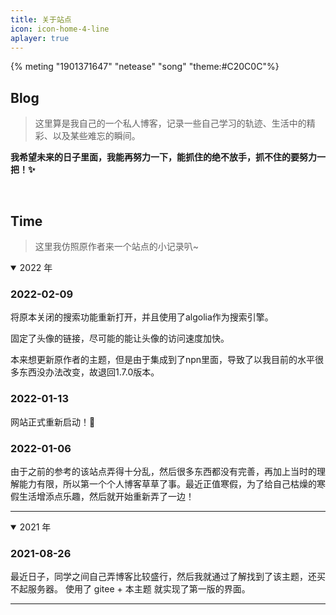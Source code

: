 ```yaml
---
title: 关于站点
icon: icon-home-4-line
aplayer: true
---
```


{% meting "1901371647" "netease" "song" "theme:#C20C0C"%}

## Blog

> 这里算是我自己的一个私人博客，记录一些自己学习的轨迹、生活中的精彩、以及某些难忘的瞬间。

**我希望未来的日子里面，我能再努力一下，能抓住的绝不放手，抓不住的要努力一把！✨**



<br>

## Time

> 这里我仿照原作者来一个站点的小记录叭~



<details open>
<summary> 2022 年</summary>


### 2022-02-09

将原本关闭的搜索功能重新打开，并且使用了algolia作为搜索引擎。

固定了头像的链接，尽可能的能让头像的访问速度加快。

本来想更新原作者的主题，但是由于集成到了npn里面，导致了以我目前的水平很多东西没办法改变，故退回1.7.0版本。

### 2022-01-13

网站正式重新启动！🎉
    

### 2022-01-06

由于之前的参考的该站点弄得十分乱，然后很多东西都没有完善，再加上当时的理解能力有限，所以第一个个人博客草草了事。最近正值寒假，为了给自己枯燥的寒假生活增添点乐趣，然后就开始重新弄了一边！


</details>


---



<details open>
<summary> 2021 年</summary>

### 2021-08-26

最近日子，同学之间自己弄博客比较盛行，然后我就通过了解找到了该主题，还买不起服务器。
使用了 gitee + 本主题 就实现了第一版的界面。

</details>
    


---







